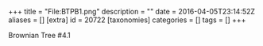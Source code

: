 +++
title = "File:BTPB1.png"
description = ""
date = 2016-04-05T23:14:52Z
aliases = []
[extra]
id = 20722
[taxonomies]
categories = []
tags = []
+++

Brownian Tree #4.1
